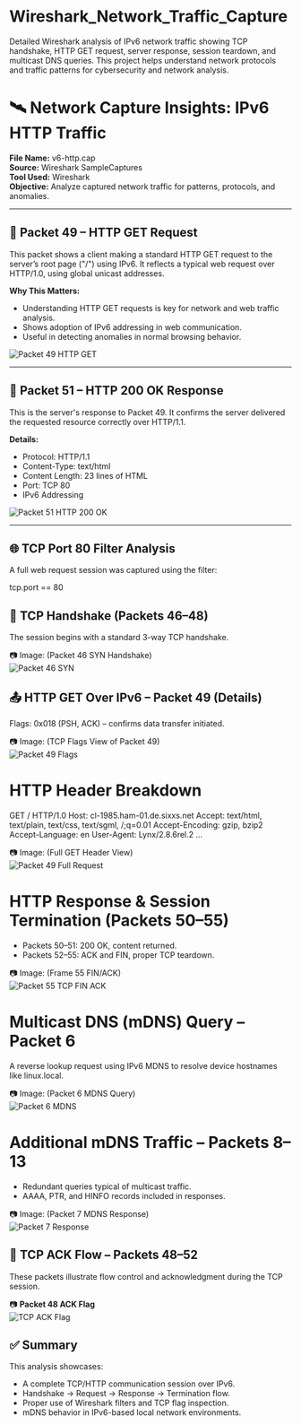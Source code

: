# Wireshark_Network_Traffic_Capture
Detailed Wireshark analysis of IPv6 network traffic showing TCP handshake, HTTP GET request, server response, session teardown, and multicast DNS queries. This project helps understand network protocols and traffic patterns for cybersecurity and network analysis.

# 🛰️ Network Capture Insights: IPv6 HTTP Traffic

**File Name:** v6-http.cap  
**Source:** Wireshark SampleCaptures  
**Tool Used:** Wireshark  
**Objective:** Analyze captured network traffic for patterns, protocols, and anomalies.

---

## 🔎 Packet 49 – HTTP GET Request
This packet shows a client making a standard HTTP GET request to the server’s root page ("/") using IPv6. It reflects a typical web request over HTTP/1.0, using global unicast addresses.

**Why This Matters:**  
- Understanding HTTP GET requests is key for network and web traffic analysis.  
- Shows adoption of IPv6 addressing in web communication.  
- Useful in detecting anomalies in normal browsing behavior.  

![Packet 49 HTTP GET](packet-49-http-get.png)

---

## 🧾 Packet 51 – HTTP 200 OK Response
This is the server's response to Packet 49. It confirms the server delivered the requested resource correctly over HTTP/1.1.

**Details:**  
- Protocol: HTTP/1.1  
- Content-Type: text/html  
- Content Length: 23 lines of HTML  
- Port: TCP 80  
- IPv6 Addressing  

![Packet 51 HTTP 200 OK](packet-51-http-200-ok.png)

---

## 🌐 TCP Port 80 Filter Analysis  
A full web request session was captured using the filter:  

tcp.port == 80

## 📍 TCP Handshake (Packets 46–48)

The session begins with a standard 3-way TCP handshake.

📷 Image: (Packet 46 SYN Handshake)  
![Packet 46 SYN](packet-46-syn.png)

## 📤 HTTP GET Over IPv6 – Packet 49 (Details)

Flags: 0x018 (PSH, ACK) – confirms data transfer initiated.

📷 Image: (TCP Flags View of Packet 49)  
![Packet 49 Flags](packet-49-tcp-flags.png)

# HTTP Header Breakdown

GET / HTTP/1.0
Host: cl-1985.ham-01.de.sixxs.net
Accept: text/html, text/plain, text/css, text/sgml, /;q=0.01
Accept-Encoding: gzip, bzip2
Accept-Language: en
User-Agent: Lynx/2.8.6rel.2 ...


📷 Image: (Full GET Header View)  
![Packet 49 Full Request](packet-49-full-get-header.png)

# HTTP Response & Session Termination (Packets 50–55)

- Packets 50–51: 200 OK, content returned.  
- Packets 52–55: ACK and FIN, proper TCP teardown.

📷 Image: (Frame 55 FIN/ACK)  
![Packet 55 TCP FIN ACK](packet-55-tcp-fin-ack.png)

# Multicast DNS (mDNS) Query – Packet 6

A reverse lookup request using IPv6 MDNS to resolve device hostnames like linux.local.

📷 Image: (Packet 6 MDNS Query)  
![Packet 6 MDNS](packet-6-mdns-query.png)

# Additional mDNS Traffic – Packets 8–13

- Redundant queries typical of multicast traffic.  
- AAAA, PTR, and HINFO records included in responses.

📷 Image: (Packet 7 MDNS Response)  
![Packet 7 Response](MDNS_Packet7_DNS.png)

## 🔁 TCP ACK Flow – Packets 48–52
These packets illustrate flow control and acknowledgment during the TCP session.

📷 **Packet 48 ACK Flag**  
![TCP ACK Flag](tcp-ack-flag.png)

## ✅ Summary
This analysis showcases:
- A complete TCP/HTTP communication session over IPv6.
- Handshake → Request → Response → Termination flow.
- Proper use of Wireshark filters and TCP flag inspection.
- mDNS behavior in IPv6-based local network environments.
